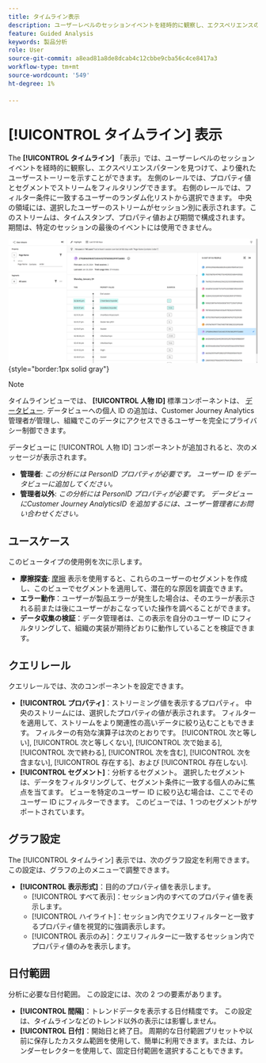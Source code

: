 ```yaml
---
title: タイムライン表示
description: ユーザーレベルのセッションイベントを経時的に観察し、エクスペリエンスのパターンを見つけます。
feature: Guided Analysis
keywords: 製品分析
role: User
source-git-commit: a8ead81a8de8dcab4c12cbbe9cba56c4ce8417a3
workflow-type: tm+mt
source-wordcount: '549'
ht-degree: 1%

---
```


# [!UICONTROL タイムライン] 表示

The **[!UICONTROL タイムライン]** 「表示」では、ユーザーレベルのセッションイベントを経時的に観察し、エクスペリエンスパターンを見つけて、より優れたユーザーストーリーを示すことができます。 左側のレールでは、プロパティ値とセグメントでストリームをフィルタリングできます。 右側のレールでは、フィルター条件に一致するユーザーのランダム化リストから選択できます。 中央の領域には、選択したユーザーのストリームがセッション別に表示されます。このストリームは、タイムスタンプ、プロパティ値および期間で構成されます。 期間は、特定のセッションの最後のイベントには使用できません。

![タイムラインのスクリーンショット](../assets/timeline.png){style="border:1px solid gray"}

>[!NOTE]
>
>タイムラインビューでは、 **[!UICONTROL 人物 ID]** 標準コンポーネントは、 [データビュー](/help/data-views/component-reference.md#optional). データビューへの個人 ID の追加は、Customer Journey Analytics管理者が管理し、組織でこのデータにアクセスできるユーザーを完全にプライバシー制御できます。

データビューに [!UICONTROL 人物 ID] コンポーネントが追加されると、次のメッセージが表示されます。

* **管理者**: *この分析には PersonID プロパティが必要です。 ユーザー ID をデータビューに追加してください。*
* **管理者以外**: *この分析には PersonID プロパティが必要です。 データビューにCustomer Journey AnalyticsID を追加するには、ユーザー管理者にお問い合わせください。*

## ユースケース

このビュータイプの使用例を次に示します。

* **摩擦探査**: [摩擦](friction.md) 表示を使用すると、これらのユーザーのセグメントを作成し、このビューでセグメントを適用して、潜在的な原因を調査できます。
* **エラー動作**：ユーザーが製品エラーが発生した場合は、そのエラーが表示される前または後にユーザーがおこなっていた操作を調べることができます。
* **データ収集の検証**：データ管理者は、この表示を自分のユーザー ID にフィルタリングして、組織の実装が期待どおりに動作していることを検証できます。

## クエリレール

クエリレールでは、次のコンポーネントを設定できます。

* **[!UICONTROL プロパティ]**：ストリーミング値を表示するプロパティ。 中央のストリームには、選択したプロパティの値が表示されます。 フィルターを適用して、ストリームをより関連性の高いデータに絞り込むこともできます。 フィルターの有効な演算子は次のとおりです。 [!UICONTROL 次と等しい], [!UICONTROL 次と等しくない], [!UICONTROL 次で始まる], [!UICONTROL 次で終わる], [!UICONTROL 次を含む], [!UICONTROL 次を含まない], [!UICONTROL 存在する]、および [!UICONTROL 存在しない].
* **[!UICONTROL セグメント]**：分析するセグメント。 選択したセグメントは、データをフィルタリングして、セグメント条件に一致する個人のみに焦点を当てます。 ビューを特定のユーザー ID に絞り込む場合は、ここでそのユーザー ID にフィルターできます。 このビューでは、1 つのセグメントがサポートされています。

## グラフ設定

The [!UICONTROL タイムライン] 表示では、次のグラフ設定を利用できます。この設定は、グラフの上のメニューで調整できます。

* **[!UICONTROL 表示形式]**：目的のプロパティ値を表示します。
   * [!UICONTROL すべて表示]：セッション内のすべてのプロパティ値を表示します。
   * [!UICONTROL ハイライト]：セッション内でクエリフィルターと一致するプロパティ値を視覚的に強調表示します。
   * [!UICONTROL 表示のみ]：クエリフィルターに一致するセッション内でプロパティ値のみを表示します。

## 日付範囲

分析に必要な日付範囲。 この設定には、次の 2 つの要素があります。

* **[!UICONTROL 間隔]**：トレンドデータを表示する日付精度です。 この設定は、タイムラインなどのトレンド以外の表示には影響しません。
* **[!UICONTROL 日付]**：開始日と終了日。 周期的な日付範囲プリセットや以前に保存したカスタム範囲を使用して、簡単に利用できます。または、カレンダーセレクターを使用して、固定日付範囲を選択することもできます。
